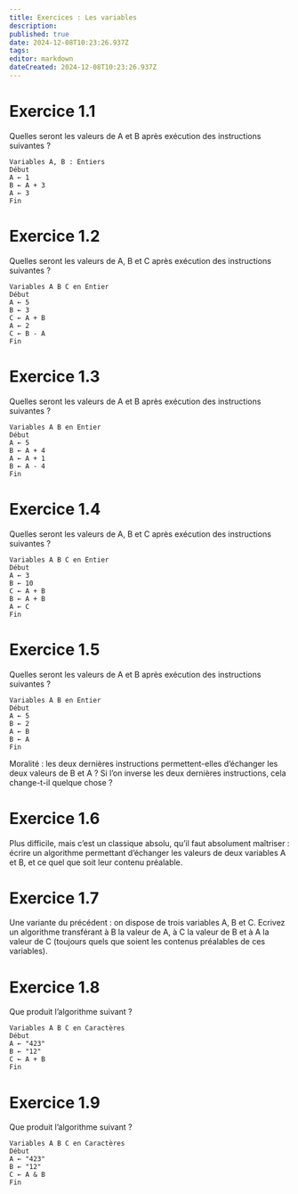 ```yaml
---
title: Exercices : Les variables
description: 
published: true
date: 2024-12-08T10:23:26.937Z
tags: 
editor: markdown
dateCreated: 2024-12-08T10:23:26.937Z
---
```


# Exercice 1.1
Quelles seront les valeurs de A et B après exécution des instructions suivantes ?

```
Variables A, B : Entiers
Début
A ← 1
B ← A + 3
A ← 3
Fin
```

# Exercice 1.2
Quelles seront les valeurs de A, B et C après exécution des instructions suivantes ?

```
Variables A B C en Entier
Début
A ← 5
B ← 3
C ← A + B
A ← 2
C ← B - A
Fin
```

# Exercice 1.3
Quelles seront les valeurs de A et B après exécution des instructions suivantes ?

```
Variables A B en Entier
Début
A ← 5
B ← A + 4
A ← A + 1
B ← A - 4
Fin
```


# Exercice 1.4
Quelles seront les valeurs de A, B et C après exécution des instructions suivantes ?

```
Variables A B C en Entier
Début
A ← 3
B ← 10
C ← A + B
B ← A + B
A ← C
Fin
```

# Exercice 1.5
Quelles seront les valeurs de A et B après exécution des instructions suivantes ?

```
Variables A B en Entier
Début
A ← 5
B ← 2
A ← B
B ← A
Fin
```

Moralité : les deux dernières instructions permettent-elles d’échanger les deux valeurs de B et A ? Si l’on inverse les deux dernières instructions, cela change-t-il quelque chose ?

# Exercice 1.6
Plus difficile, mais c’est un classique absolu, qu’il faut absolument maîtriser : écrire un algorithme permettant d’échanger les valeurs de deux variables A et B, et ce quel que soit leur contenu préalable.

# Exercice 1.7
Une variante du précédent : on dispose de trois variables A, B et C. Ecrivez un algorithme transférant à B la valeur de A, à C la valeur de B et à A la valeur de C (toujours quels que soient les contenus préalables de ces variables). 

# Exercice 1.8
Que produit l’algorithme suivant ?

```
Variables A B C en Caractères
Début
A ← "423"
B ← "12"
C ← A + B
Fin
```

# Exercice 1.9
Que produit l’algorithme suivant ?

```
Variables A B C en Caractères
Début
A ← "423"
B ← "12"
C ← A & B
Fin
```

